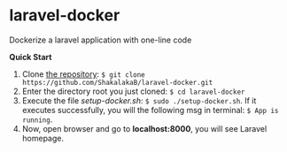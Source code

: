 # laravel-docker
Dockerize a laravel application with one-line code

**Quick Start**
1. Clone [the repository](https://github.com/ShakalakaB/laravel-docker.git): `$ git clone https://github.com/ShakalakaB/laravel-docker.git`
2. Enter the directory root you just cloned: `$ cd laravel-docker`
3. Execute the file *setup-docker.sh*: `$ sudo ./setup-docker.sh`. If it executes successfully, you will the following msg in terminal: `$ App is running`.
4. Now, open browser and go to **localhost:8000**, you will see Laravel homepage.
